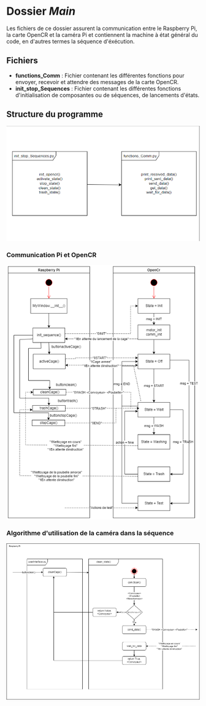 # Dossier *Main*

Les fichiers de ce dossier assurent la communication entre le Raspberry Pi, la carte OpenCR et la caméra Pi et contiennent la machine à état général du code, en d'autres termes la séquence d'éxécution.

## Fichiers

- **functions_Comm** : Fichier contenant les différentes fonctions pour envoyer, recevoir et attendre des messages de la carte OpenCR.
- **init_stop_Sequences** : Fichier contenant les différentes fonctions d'initialisation de composantes ou de séquences, de lancements d'états.

## Structure du programme

<img src="../../Documentation/Images/HierarchieMain.png">

### Communication Pi et OpenCR

<img src="../../Documentation/Images/flowchart.png">

### Algorithme d'utilisation de la caméra dans la séquence

<img src="../../Documentation/Images/Algo_PI_Camera.png">
